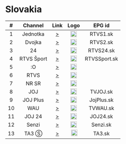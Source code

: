 <h1>Slovakia</h1>

| #   | Channel        | Link  | Logo | EPG id |
|:---:|:--------------:|:-----:|:----:|:------:|
| 1   | Jednotka    | [>](https://sktv-forwarders.7m.pl/get.php?x=STV1) | <img height="20" src="https://i.imgur.com/T7EWAe7.png"/> | RTVS1.sk |
| 2   | Dvojka    | [>](https://sktv-forwarders.7m.pl/get.php?x=STV2) | <img height="20" src="https://i.imgur.com/Ksi25UD.png"/> | RTVS2.sk |
| 3   | 24    | [>](https://sktv-forwarders.7m.pl/get.php?x=STV24) | <img height="20" src="https://i.imgur.com/sdSsFU0.png"/> | RTVS24.sk |
| 4   | RTVS Šport    | [>](https://sktv-forwarders.7m.pl/get.php?x=SPORT) | <img height="20" src="https://i.imgur.com/YzHipRF.png"/> | RTVSSport.sk |
| 5   | :O    | [>](https://sktv-forwarders.7m.pl/get.php?x=STV-O) | <img height="20" src="https://i.imgur.com/Nf5gEDc.png"/> |
| 6   | RTVS    | [>](https://sktv-forwarders.7m.pl/get.php?x=RTVS) | <img height="20" src="https://i.imgur.com/Nf5gEDc.png"/> |
| 7   | NR SR    | [>](https://sktv-forwarders.7m.pl/get.php?x=NR_SR) | <img height="20" src="https://i.imgur.com/sPDiS5q.png"/> |
| 8   | JOJ    | [>](https://st01-1.iptv.joj.sk/101-tv-pc.m3u8) | <img height="20" src="https://i.imgur.com/5BAWD0z.png"/> | TVJOJ.sk |
| 9   | JOJ Plus    | [>](https://st01-1.iptv.joj.sk/102-tv-pc.m3u8) | <img height="20" src="https://i.imgur.com/fKPliTj.png"/> | JojPlus.sk |
| 10   | WAU    | [>](https://st01-1.iptv.joj.sk/103-tv-pc.m3u8) | <img height="20" src="https://i.imgur.com/wO5ifff.png"/> | TVWAU.sk |
| 11   | JOJ 24    | [>](https://st01-1.iptv.joj.sk/111-tv-pc.m3u8) | <img height="20" src="https://i.imgur.com/owEVXRE.png"/> | JOJ24.sk |
| 12   | Senzi    | [>](http://lb.streaming.sk/senzi/stream/playlist.m3u8) | <img height="20" src="https://i.imgur.com/W82dwzf.png"/> | Senzi.sk |
| 13   | TA3 Ⓢ    | [>](https://get-a-flippin-ta3-url-dss6dgprdpjf.runkit.sh/) | <img height="20" src="https://i.imgur.com/kPFBxc9.png"/> | TA3.sk |
